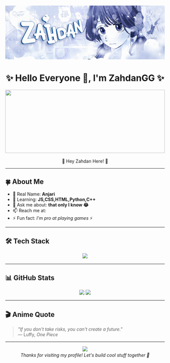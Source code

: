 <!-- Anime Banner -->
<p align="center">
  <img src="https://github.com/ZahdanGG/ZahdanGG/blob/f1e615ebe7916e18dfe887dd6af63b981bdfa8d8/WaguriBanner.png" width="100%" height="170"/>
</p>

<!-- Greeting -->
<h1 align="center">✨ Hello Everyone 👋, I'm ZahdanGG ✨</h1>

<!-- Anime Counter -->
<p align="center">
  <img src="https://64.media.tumblr.com/f9725a10216e93c26599a4a34101e029/9016b0a3344bf789-fd/s500x750/e4d67ddc6777e7733a91699376a2b56f53ad6f5a.gifv" width="100%" height="200"/>
</p>


<p align="center">🌸 Hey Zahdan Here! 🌸</p>

---

## 🍀 About Me
- 🔭 Real Name: **Anjari**
- 🌱 Learning: **JS,CSS,HTML,Python,C++**
- 💬 Ask me about: **that only I know 😂**
- 📫 Reach me at:
- ⚡ Fun fact: *I'm pro at playing games* ⚡

---

## 🛠️ Tech Stack
<p align="center">
<img src="https://skillicons.dev/icons?i=js,react,nodejs,mongodb,postgres,git,docker,html,css,linux,vscode" />
</p>

---

## 📊 GitHub Stats
<p align="center">
  <img src="https://github-readme-stats.vercel.app/api?username=ZahdanGG&show_icons=true&theme=tokyonight" height="160"/>
  <img src="https://github-readme-streak-stats.herokuapp.com/?user=ZahdanGG&theme=tokyonight" height="160"/>
</p>

---

## 🎬 Anime Quote
> *"If you don't take risks, you can't create a future."*  
> — Luffy, *One Piece*

---

<!-- Footer -->
<p align="center">
  <img src="https://i.waifu.pics/e4RdrMK.gif" width="200"/>
  <br/>
  <i>Thanks for visiting my profile! Let's build cool stuff together 🌸</i>
</p>
